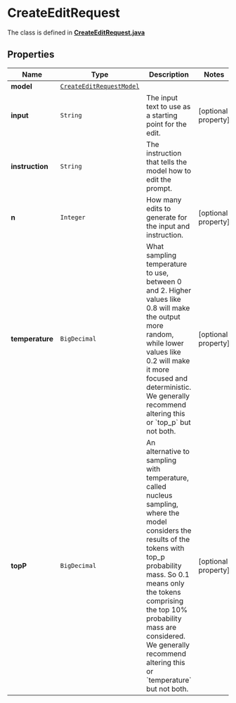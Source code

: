 

# CreateEditRequest

The class is defined in **[CreateEditRequest.java](../../src/main/java/org/openapitools/model/CreateEditRequest.java)**

## Properties

Name | Type | Description | Notes
------------ | ------------- | ------------- | -------------
**model** | [`CreateEditRequestModel`](CreateEditRequestModel.md) |  | 
**input** | `String` | The input text to use as a starting point for the edit. |  [optional property]
**instruction** | `String` | The instruction that tells the model how to edit the prompt. | 
**n** | `Integer` | How many edits to generate for the input and instruction. |  [optional property]
**temperature** | `BigDecimal` | What sampling temperature to use, between 0 and 2. Higher values like 0.8 will make the output more random, while lower values like 0.2 will make it more focused and deterministic.  We generally recommend altering this or &#x60;top_p&#x60; but not both.  |  [optional property]
**topP** | `BigDecimal` | An alternative to sampling with temperature, called nucleus sampling, where the model considers the results of the tokens with top_p probability mass. So 0.1 means only the tokens comprising the top 10% probability mass are considered.  We generally recommend altering this or &#x60;temperature&#x60; but not both.  |  [optional property]








